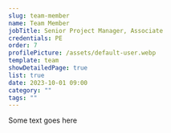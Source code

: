 ```yaml
---
slug: team-member
name: Team Member
jobTitle: Senior Project Manager, Associate
credentials: PE
order: 7
profilePicture: /assets/default-user.webp
template: team
showDetailedPage: true
list: true
date: 2023-10-01 09:00
category: ""
tags: ""
---
```

Some text goes here
